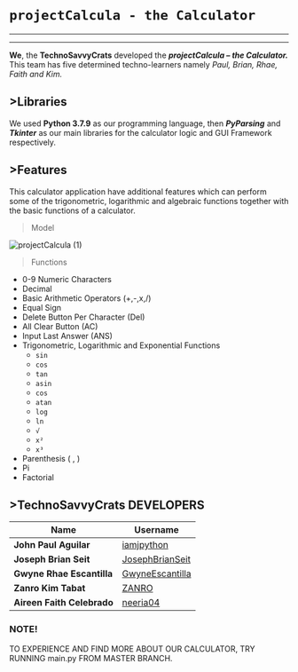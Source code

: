 # `projectCalcula - the Calculator` #

---
---
   **We**, the **TechnoSavvyCrats** developed the ***projectCalcula – the Calculator.*** 
   This team has five determined techno-learners namely *Paul, Brian, Rhae, Faith and Kim.*



## >Libraries ##

We used **Python 3.7.9** as our programming language, then ***PyParsing*** and ***Tkinter*** as our main libraries for the calculator logic and GUI Framework respectively.

 ## >Features ##

This calculator application have additional features which can perform some of the trigonometric, logarithmic and algebraic functions together with the basic functions of a calculator.

 > Model
  
 ![projectCalcula (1)](https://user-images.githubusercontent.com/85820110/124948934-b8099b00-e043-11eb-97bf-f78bc204c366.PNG)

 
    
 > Functions
* 0-9 Numeric Characters
* Decimal
* Basic Arithmetic Operators (+,-,x,/)
* Equal Sign
* Delete Button Per Character (Del)
* All Clear Button (AC)
* Input Last Answer (ANS)
* Trigonometric, Logarithmic and Exponential Functions
    * `sin`
    * `cos`
    * `tan`
    * `asin`
    * `cos`
    * `atan`
    * `log`
    * `ln`
    * `√`
    * `x²`
    * `x³`
 * Parenthesis ( , )
 * Pi
 * Factorial


## >TechnoSavvyCrats DEVELOPERS ##

| Name                       |Username                                               |
| -------------------------- | ----------------------------------------------------- |
| **John Paul Aguilar**      | [iamjpython](https://github.com/iamjpython)           |
| **Joseph Brian Seit**      | [JosephBrianSeit](https://github.com/JosephBrianSeit) |
| **Gwyne Rhae Escantilla**  | [GwyneEscantilla](https://github.com/GwyneEscantilla) |
| **Zanro Kim Tabat**        | [ZANRO](https://github.com/ZANRO)                     |
| **Aireen Faith Celebrado** | [neeria04](https://github.com/neeria04)               |

### NOTE! ###
TO EXPERIENCE AND FIND MORE ABOUT OUR CALCULATOR, TRY RUNNING main.py FROM MASTER BRANCH.

